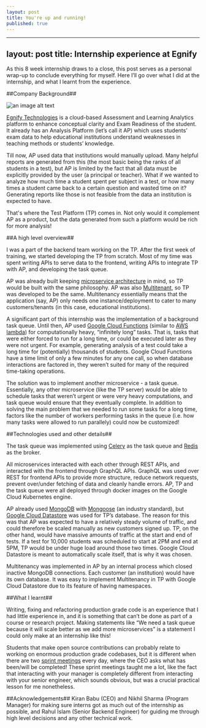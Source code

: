 ```yaml
---
layout: post
title: You're up and running!
published: true
---
```

---
layout: post
title: Internship experience at Egnify
---

As this 8 week internship draws to a close, this post serves as a personal wrap-up to conclude everything for myself. Here I’ll go over what I did at the internship, and what I learnt from the experience.


##Company Background##

![an image alt text](https://s3.amazonaws.com/revue/profile_covers/images/000/001/772/original/Header_1.jpg?1526287128 "Egnify Technologies")

[Egnify Technologies](https://in.linkedin.com/company/egnify) is a cloud-based Assessment and Learning Analytics platform to enhance conceptual clarity and Exam Readiness of the student. It already has an Analysis Platform (let’s call it AP) which uses students’ exam data to help educational institutions understand weaknesses in teaching methods or students’ knowledge.

Till now, AP used data that institutions would manually upload. Many helpful reports are generated from this (the most basic being the ranks of all students in a test), but AP is limited by the fact that all data must be explicitly provided by the user (a principal or teacher). What if we wanted to analyze how much time a student spent per subject in a test, or how many times a student came back to a certain question and wasted time on it? Generating reports like those is not feasible from the data an institution is expected to have.

That's where the Test Platform (TP) comes in. Not only would it complement AP as a product, but the data generated from such a platform would be rich for more analysis!


##A high level overview##

I was a part of the backend team working on the TP. After the first week of training, we started developing the TP from scratch. Most of my time was spent writing APIs to serve data to the frontend, writing APIs to integrate TP with AP, and developing the task queue.

AP was already built keeping [microservice architecture](http://microservices.io/) in mind, so TP would be built with the same philosophy. AP was also [Multitenant](https://en.wikipedia.org/wiki/Multitenancy), so TP was developed to be the same. Multitenancy essentially means that the application (say, AP) only needs one instance/deployment to cater to many customers/tenants (in this case, educational institutions).

A significant part of this internship was the implementation of a background task queue. Until then, AP used [Google Cloud Functions](https://cloud.google.com/functions/) (similar to [AWS lambda](https://aws.amazon.com/lambda/)) for computationally heavy, “infinitely long” tasks. That is, tasks that were either forced to run for a long time, or could be executed later as they were not urgent. For example, generating analysis of a test could take a long time for (potentially) thousands of students. Google Cloud Functions have a time limit of only a few minutes for any one call, so when database interactions are factored in, they weren’t suited for many of the required time-taking operations.

The solution was to implement another microservice - a task queue. Essentially, any other microservice (like the TP server) would be able to schedule tasks that weren’t urgent or were very heavy computations, and task queue would ensure that they eventually complete. In addition to solving the main problem that we needed to run some tasks for a long time, factors like the number of workers performing tasks in the queue (i.e. how many tasks were allowed to run parallely) could now be customized!


##Technologies used and other details##

The task queue was implemented using [Celery](http://www.celeryproject.org/) as the task queue and [Redis](https://redis.io/) as the broker.

All microservices interacted with each other through REST APIs, and interacted with the frontend through GraphQL APIs. GraphQL was used over REST for frontend APIs to provide more structure, reduce network requests, prevent over/under fetching of data and cleanly handle errors. AP, TP and the task queue were all deployed through docker images on the Google Cloud Kubernetes engine.

AP already used [MongoDB](https://www.mongodb.com/) with [Mongoose](http://mongoosejs.com/) (an industry standard), but [Google Cloud Datastore](https://cloud.google.com/datastore/) was used for TP’s database. The reason for this was that AP was expected to have a relatively steady volume of traffic, and could therefore be scaled manually as new customers signed up.
TP, on the other hand, would have massive amounts of traffic at the start and end of tests. If a test for 10,000 students was scheduled to start at 2PM and end at 5PM, TP would be under huge load around those two times. Google Cloud Datastore is meant to automatically scale itself, that is why it was chosen.

Multitenancy was implemented in AP by an internal process which closed inactive MongoDB connections. Each customer (an institution) would have its own database. It was easy to implement Multitenancy in TP with Google Cloud Datastore due to its feature of having namespaces.


##What I learnt##

Writing, fixing and refactoring production grade code is an experience that I had little experience in, and it is something that can’t be done as part of a course or research project. Making statements like “We need a task queue because it will scale better as we add more microservices” is a statement I could only make at an internship like this!

Students that make open source contributions can probably relate to working on enormous production grade codebases, but it is different when there are two [sprint meetings](https://en.wikipedia.org/wiki/Scrum_(software_development)) every day, where the CEO asks what has been/will be completed! These sprint meetings taught me a lot, like the fact that interacting with your manager is completely different from interacting with your senior engineer, which sounds obvious, but was a crucial practical lesson for me nonetheless.

##Acknowledgements##
Kiran Babu (CEO) and Nikhil Sharma (Program Manager) for making sure interns got as much out of the internship as possible, and Rahul Islam (Senior Backend Engineer) for guiding me through high level decisions and any other technical work.
